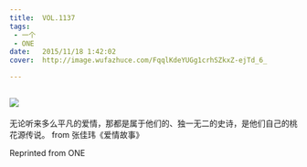 ```yaml
---
title:	VOL.1137
tags:
 - 一个
 - ONE
date:	2015/11/18 1:42:02
cover:	http://image.wufazhuce.com/FqqlKdeYUGg1crhSZkxZ-ejTd_6_

---
```

![](http://image.wufazhuce.com/FqqlKdeYUGg1crhSZkxZ-ejTd_6_)
---

无论听来多么平凡的爱情，那都是属于他们的、独一无二的史诗，是他们自己的桃花源传说。 from 张佳玮《爱情故事》
 
Reprinted from ONE
